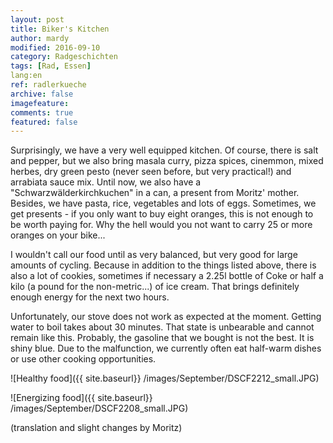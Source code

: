 ```yaml
---
layout: post
title: Biker's Kitchen
author: mardy
modified: 2016-09-10
category: Radgeschichten
tags: [Rad, Essen]
lang:en
ref: radlerkueche
archive: false
imagefeature: 
comments: true
featured: false
---
```


Surprisingly, we have a very well equipped kitchen. Of course, there is salt and pepper, but we also bring masala curry, pizza spices, cinemmon, mixed herbes, dry green pesto (never seen before, but very practical!) and arrabiata sauce mix. Until now, we also have a "Schwarzwälderkirchkuchen" in a can, a present from Moritz' mother. Besides, we have pasta, rice, vegetables and lots of eggs. Sometimes, we get presents - if you only want to buy eight oranges, this is not enough to be worth paying for. Why the hell would you not want to carry 25 or more oranges on your bike...

I wouldn't call our food until as very balanced, but very good for large amounts of cycling. Because in addition to the things listed above, there is also a lot of cookies, sometimes if necessary a 2.25l bottle of Coke or half a kilo (a pound for the non-metric...) of ice cream. That brings definitely enough energy for the next two hours.

Unfortunately, our stove does not work as expected at the moment. Getting water to boil takes about 30 minutes. That state is unbearable and cannot remain like this. Probably, the gasoline that we bought is not the best. It is shiny blue. Due to the malfunction, we currently often eat half-warm dishes or use other cooking opportunities.

![Healthy food]({{ site.baseurl}} /images/September/DSCF2212_small.JPG)

![Energizing food]({{ site.baseurl}} /images/September/DSCF2208_small.JPG)

(translation and slight changes by Moritz)



